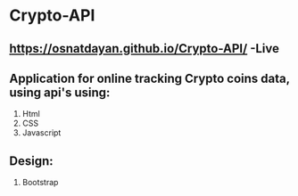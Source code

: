 # Crypto-API
## https://osnatdayan.github.io/Crypto-API/ -Live
## Application for online tracking Crypto coins data, using api's using:
1. Html
2. CSS
3. Javascript
## Design:
1. Bootstrap
